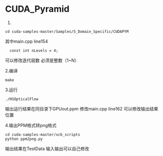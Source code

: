 # CUDA_Pyramid

1.
```
cd cuda-samples-master/Samples/5_Domain_Specific/CUDAPYM
```
其中main.cpp line154 
```
  const int nLevels = 4;
```
可以修改迭代层数 必须是整数（1~N）

2.编译
```
make
```
3.运行
```
./HSOpticalFlow
```
输出运行结果在同目录下GPUout.ppm
修改main.cpp line162 可以修改输出结果位置

4.输出PPM格式转png格式

```
cd cuda-samples-master/xcb_scripts
python ppm2png.py
```
输出结果在TestData
输入输出可以自己修改
